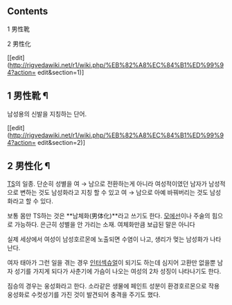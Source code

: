 ## Contents

    

1 男性靴

2 男性化

[[edit](http://rigvedawiki.net/r1/wiki.php/%EB%82%A8%EC%84%B1%ED%99%94?action=
edit&section=1)]

## 1 男性靴 ¶

남성용의 신발을 지칭하는 단어.

[[edit](http://rigvedawiki.net/r1/wiki.php/%EB%82%A8%EC%84%B1%ED%99%94?action=
edit&section=2)]

## 2 男性化 ¶

[TS](TS.md)의 일종. 단순히 성별을 여 → 남으로 전환하는게 아니라 여성적이였던 남자가 남성적으로 변하는 것도 남성화라고 지칭
할 수 있고 여 → 남으로 아예 바꿔버리는 것도 남성화라고 할 수 있다.

  
  

보통 몸만 TS하는 것은 **남체화(男体化)**라고 쓰기도 한다.
[모에선](%EB%AA%A8%EC%97%90%EC%84%A0.md)이나 주술의 힘으로 가능하다. 은근히 성별을 안 가리는 소재.
여체화만큼 보급된 말은 아니다

  

실제 세상에서 여성이 남성호르몬에 노출되면 수염이 나고, 생리가 멎는 남성화가 나타난다.

  

여자 태아가 그런 일을 겪는 경우
[인터섹슈얼](%EC%9D%B8%ED%84%B0%EC%84%B9%EC%8A%88%EC%96%BC.md)이 되기도 하는데 심지어 고환만
없을뿐 남자 성기를 가지게 되다가 사춘기에 가슴이 나오는 여성의 2차 성징이 나타나기도 한다.

  

짐승의 경우는 웅성화라고 한다. 소라같은 생물에 페인트 성분이 환경호르몬으로 작용 웅성화로 수컷성기를 가진 것이 발견되어 충격을 주기도
했다.

